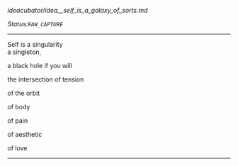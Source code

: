 _ideacubator/idea__self_is_a_galaxy_of_sorts.md_

_Status:`RAW_CAPTURE`_

---

Self is a singularity \
a singleton,

a black hole if you will

the intersection of tension

of the orbit

of body

of pain

of aesthetic

of love

---